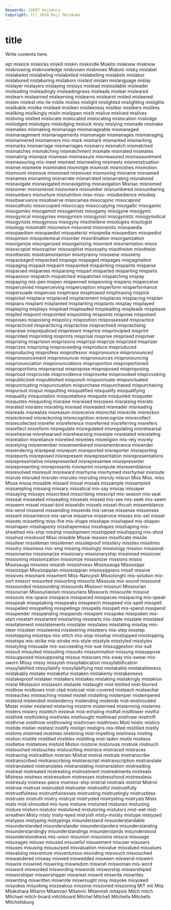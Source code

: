 ```yaml
---
Keywords: 32697 kojimura
Copyright: (C) 2024 Koji Murakami
---
```


# title

Write contents here.



ept miskick miskicks miskill miskin miskindle Miskito misknew
misknow misknowing misknowledge misknown misknows Miskolc misky mislabel mislabeled mislabeling
mislabelled mislabelling mislabels mislabor mislabored mislaboring mislabors mislaid mislain mislanguage
mislay mislayer mislayers mislaying mislays mislead misleadable misleader misleading misleadingly
misleadingness misleads mislear misleared mislearn mislearned mislearning mislearns mislearnt misled
misleered mislen mislest mis-lie mislie mislies mislight mislighted mislighting mislights
mislikable mislike misliked misliken mislikeness misliker mislikers mislikes misliking mislikingly
mislin mislippen mislit mislive mislived mislives misliving mislled mislocate mislocated
mislocating mislocation mislodge mislodged mislodges mislodging misluck misly mislying mismade
mismake mismakes mismaking mismanage mismanageable mismanaged mismanagement mismanagements mismanager mismanages
mismanaging mismannered mismanners mis-mark mismark mismarked mismarking mismarks mismarriage mismarriages
mismarry mismatch mismatched mismatches mismatching mismatchment mismate mismated mismates mismating
mismaze mismean mismeasure mismeasured mismeasurement mismeasuring mis-meet mismeet mismeeting mismeets
mismenstruation mismet mismetre misminded mismingle mismosh mismoshes mismotion mismount mismove
mismoved mismoves mismoving misname misnamed misnames misnaming misnarrate misnarrated misnarrating
misnatured misnavigate misnavigated misnavigating misnavigation Misniac misnomed misnomer misnomered misnomers
misnumber misnumbered misnumbering misnumbers misnurture misnutrition miso miso- misobedience misobey
misobservance misobserve misocainea misocapnic misocapnist misocatholic misoccupied misoccupy misoccupying misogallic
misogamic misogamies misogamist misogamists misogamy misogyne misogynic misogynical misogynies misogynism
misogynist misogynistic misogynistical misogynists misogynous misogyny misohellene misologies misologist misology
misomath misoneism misoneist misoneistic misopaedia misopaedism misopaedist misopaterist misopedia misopedism
misopedist misopinion misopolemical misorder misordination misorganization misorganize misorganized misorganizing misorient
misorientation misos misoscopist misosopher misosophist misosophy misotheism misotheist misotheistic misotramontanism
misotyranny misoxene misoxeny mispackaged mispacked mispage mispaged mispages mispagination mispaging
mispaid mispaint mispainted mispainting mispaints misparse misparsed misparses misparsing mispart
misparted misparting misparts mispassion mispatch mispatched mispatches mispatching mispay mispaying
mis-pen mispen mispenned mispenning mispens misperceive misperceived misperceiving misperception misperform
misperformance mispersuade misperuse misphrase misphrased misphrasing mispick mispickel misplace misplaced
misplacement misplaces misplacing misplan misplans misplant misplanted misplanting misplants misplay
misplayed misplaying misplays misplead mispleaded mispleading mispleads misplease mispled mispoint
mispointed mispointing mispoints mispoise mispoised mispoises mispoising mispolicy misposition mispossessed
mispractice mispracticed mispracticing mispractise mispractised mispractising mispraise misprejudiced mispresent misprice
misprincipled misprint misprinted misprinting misprints misprisal misprise misprised mispriser misprising
misprision misprisions misprizal misprize misprized misprizer misprizes misprizing misproceeding misproduce
misproduced misproducing misprofess misprofessor mispronounce mispronounced mispronouncement mispronouncer mispronounces mispronouncing
mispronunciation mispronunciations misproportion misproportioned misproportions misproposal mispropose misproposed misproposing misproud
misprovide misprovidence misprovoke misprovoked misprovoking mispublicized mispublished mispunch mispunctuate mispunctuated
mispunctuating mispunctuation mispurchase mispurchased mispurchasing mispursuit misput misputting misqualified misqualify
misqualifying misquality misquotation misquotations misquote misquoted misquoter misquotes misquoting misraise
misraised misraises misraising misrate misrated misrates misrating misread misreaded misreader
misreading misreads misrealize misreason misreceive misrecital misrecite misreckon misreckoned misreckoning
misrecognition misrecognize misrecollect misrecollected misrefer misreference misreferred misreferring misrefers misreflect
misreform misregulate misregulated misregulating misrehearsal misrehearse misrehearsed misrehearsing misrelate misrelated
misrelating misrelation misreliance misrelied misrelies misreligion mis-rely misrely misrelying misremember
misremembered misremembrance misrender misrendering misrepeat misreport misreported misreporter misreporting misreports
misreposed misrepresent misrepresentation misrepresentations misrepresentative misrepresented misrepresentee misrepresenter misrepresenting misrepresents
misreprint misrepute misresemblance misresolved misresult misreward misrhyme misrhymed misrhymer misroute
misrule misruled misruler misrules misruling misruly misrun Miss Miss. miss
Missa missa missable missaid missal missals missample missampled missampling missang
missary missatical mis-say missay missayer missaying missays misscribed misscribing misscript
mis-season mis-seat misseat misseated misseating misseats missed mis-see mis-seek mis-seem
misseem missel missel-bird misseldin missels missel-thrush missemblance mis-send missend missending
missends mis-sense missense missenses missent missentence mis-serve misserve misservice misses
mis-set misset missets missetting miss-fire mis-shape misshape misshaped mis-shapen misshapen
misshapenly misshapenness misshapes misshaping mis-sheathed mis-ship misship misshipment misshipped misshipping
mis-shod misshod misshood Missi missible Missie missies missificate missile missileer
missileman missilemen missileproof missilery missiles missilries missilry missiness mis-sing missing
missingly missiology mission missional missionaries missionarize missionary missionaryship missioned missioner
missioning missionization missionize missionizer missions missis Missisauga missises missish missishness
Mississauga Mississippi mississippi Mississippian mississippian mississippians missit missive missives missmark
missment Miss-Nancyish Missolonghi mis-solution mis-sort missort missorted missorting missorts Missoula
mis-sound missound missounded missounding missounds Missouri missouri Missourian missourian Missourianism
missourians Missouris missourite missout missouts mis-space misspace misspaced misspaces misspacing
mis-speak misspeak misspeaking misspeaks misspeech misspeed mis-spell misspell misspelled misspelling
misspellings misspells misspelt mis-spend misspend misspender misspending misspends misspent misspoke
misspoken mis-start misstart misstarted misstarting misstarts mis-state misstate misstated misstatement
misstatements misstater misstates misstating misstay mis-steer missteer missteered missteering missteers
mis-step misstep misstepping missteps mis-stitch mis-stop misstop misstopped misstopping misstops
mis-strike mis-stroke mis-style misstyle misstyled misstyles misstyling missuade mis-succeeding mis-sue
missuggestion mis-suit missuit missuited missuiting missuits missummation missung missuppose missupposed
missupposing missus missuses mis-sway mis-swear mis-sworn Missy missy missyish missyllabication
missyllabification missyllabified missyllabify missyllabifying mist mistakable mistakableness mistakably mistake mistakeful
mistaken mistakenly mistakenness mistakeproof mistaker mistakers mistakes mistaking mistakingly mistakion
mistal Mistassini mistassini mistaste mistaught mist-blotted mist-blurred mistbow mistbows mist-clad
mistcoat mist-covered misteach misteacher misteaches misteaching misted mistell mistelling mistemper
mistempered mistend mistended mistendency mistending mistends mist-enshrouded Mister mister mistered
mistering misterm mistermed misterming misterms misters mistery mistetch misteuk mist-exhaling
mistfall mistflower mistful misthink misthinking misthinks misthought misthread misthrew misthrift
misthrive misthrow misthrowing misthrown misthrows Misti mistic mistico mistide mistier
mistiest mistify mistigri mistigris mis-tilled mistilled mistily mistime mistimed mistimes
mistiming mist-impelling mistiness misting mistion mistitle mistitled mistitles mistitling mist-laden
mistle mistless mistletoe mistletoes mistold Miston mistone mistonusk mistook mistouch
mistouched mistouches mistouching mistrace mistraced mistraces mistracing mistradition mistrain Mistral
mistral mistrals mistranscribe mistranscribed mistranscribing mistranscript mistranscription mistranslate mistranslated mistranslates
mistranslating mistranslation mistreading mistreat mistreated mistreating mistreatment mistreatments mistreats Mistress
mistress mistressdom mistresses mistresshood mistressless mistressly mistress-piece mistress-ship mistrial mistrials
mistrist Mistrot mistrow mistrust mistrusted mistruster mistrustful mistrustfully mistrustfulness mistrustfulnesses
mistrusting mistrustingly mistrustless mistrusts mistruth mistry mistryst mistrysted mistrysting mistrysts
Mists mists mist-shrouded mis-tune mistune mistuned mistunes mistuning misture misturn
mistutor mistutored mistutoring mistutors mist-wet mist-wreathen Misty misty misty-eyed mistyish
misty-moisty mistype mistyped mistypes mistyping mistypings misunderstand misunderstandable misunderstanded misunderstander
misunderstanders misunderstanding misunderstandingly misunderstandings misunderstands misunderstood misunderstoodness mis-union misunion misunions
misura misusage misusages misuse misused misuseful misusement misuser misusers misuses
misusing misusurped misvaluation misvalue misvalued misvalues misvaluing misventure misventurous misviding
misvouch misvouched miswandered misway miswed miswedded misween miswend miswern miswire
miswired miswiring miswisdom miswish miswoman mis-word misword misworded miswording miswords
misworship misworshiped misworshiper misworshipper miswrest miswrit miswrite miswrites miswriting miswritten
miswrote miswrought misy misyoke misyoked misyokes misyoking miszealous miszone miszoned
miszoning MIT mit Mita Mitakshara Mitanni Mitannian Mitannic Mitannish mitapsis
Mitch mitch Mitchael mitch-board mitchboard Mitchel Mitchell Mitchella Mitchells Mitchellsburg
